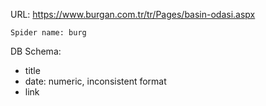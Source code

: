 URL: https://www.burgan.com.tr/tr/Pages/basin-odasi.aspx

    Spider name: burg

DB Schema:
- title
- date: numeric, inconsistent format
- link